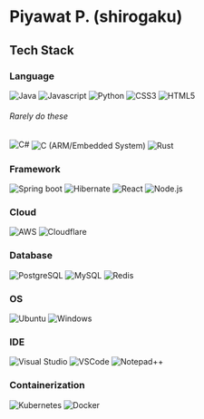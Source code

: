 # Piyawat P. (shirogaku)

## Tech Stack
### Language
<img src="https://img.shields.io/badge/Java-ED8B00?style=for-the-badge&logo=java&logoColor=white" alt="Java" /> <img src="https://img.shields.io/badge/JavaScript-323330?style=for-the-badge&logo=javascript&logoColor=F7DF1E" alt="Javascript" /> <img src="https://img.shields.io/badge/Python-FFD43B?style=for-the-badge&logo=python&logoColor=blue" alt="Python" /> <img src="https://img.shields.io/badge/CSS3-1572B6?style=for-the-badge&logo=css3&logoColor=white" alt="CSS3" /> <img src="https://img.shields.io/badge/HTML5-E34F26?style=for-the-badge&logo=html5&logoColor=white" alt="HTML5" />

###### Rarely do these
<img src="https://img.shields.io/badge/C%23-239120?style=for-the-badge&logo=c-sharp&logoColor=white" alt="C#" /> <span style="vertical-align: middle;"><img src="https://img.shields.io/badge/C-00599C?style=for-the-badge&logo=c&logoColor=white" alt="C (ARM/Embedded System)" /> <img src="https://img.shields.io/badge/Rust-black?style=for-the-badge&logo=rust&logoColor=#E57324" alt="Rust" />

### Framework
<img src="https://img.shields.io/badge/Spring_Boot-F2F4F9?style=for-the-badge&logo=spring-boot" alt="Spring boot" /> <img src="https://img.shields.io/badge/Hibernate-59666C?style=for-the-badge&logo=Hibernate&logoColor=white" alt="Hibernate" /> <img src="https://img.shields.io/badge/React-20232A?style=for-the-badge&logo=react&logoColor=61DAFB" alt="React" /> <img src="https://img.shields.io/badge/Node.js-339933?style=for-the-badge&logo=nodedotjs&logoColor=white" alt="Node.js" />

### Cloud
<img src="https://img.shields.io/badge/Amazon_AWS-FF9900?style=for-the-badge&logo=amazonaws&logoColor=white" alt="AWS" /> <img src="https://img.shields.io/badge/Cloudflare-F38020?style=for-the-badge&logo=Cloudflare&logoColor=white" alt="Cloudflare" />

### Database
<img src="https://img.shields.io/badge/PostgreSQL-316192?style=for-the-badge&logo=postgresql&logoColor=white" alt="PostgreSQL" /> <img src="https://img.shields.io/badge/MySQL-005C84?style=for-the-badge&logo=mysql&logoColor=white" alt="MySQL" /> <img src="https://img.shields.io/badge/redis-%23DD0031.svg?&style=for-the-badge&logo=redis&logoColor=white" alt="Redis" />

### OS
<img src="https://img.shields.io/badge/Ubuntu-E95420?style=for-the-badge&logo=ubuntu&logoColor=white" alt="Ubuntu" /> <img src="https://img.shields.io/badge/Windows-0078D6?style=for-the-badge&logo=windows&logoColor=white" alt="Windows" />

### IDE
<img src="https://img.shields.io/badge/Visual_Studio-5C2D91?style=for-the-badge&logo=visual%20studio&logoColor=white" alt="Visual Studio" /> <img src="https://img.shields.io/badge/Visual_Studio_Code-0078D4?style=for-the-badge&logo=visual%20studio%20code&logoColor=white" alt="VSCode" /> <img src="https://img.shields.io/badge/Notepad++-90E59A.svg?style=for-the-badge&logo=notepad%2B%2B&logoColor=black" alt="Notepad++" />

### Containerization
<img src="https://img.shields.io/badge/kubernetes-326ce5.svg?&style=for-the-badge&logo=kubernetes&logoColor=white" alt="Kubernetes" /> <img src="https://img.shields.io/badge/Docker-2CA5E0?style=for-the-badge&logo=docker&logoColor=white" alt="Docker" />
